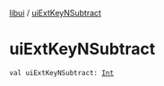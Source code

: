 [libui](index.md) / [uiExtKeyNSubtract](./ui-ext-key-n-subtract.md)

# uiExtKeyNSubtract

`val uiExtKeyNSubtract: `[`Int`](https://kotlinlang.org/api/latest/jvm/stdlib/kotlin/-int/index.html)